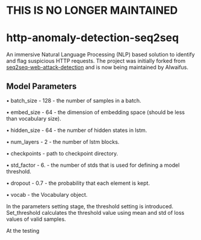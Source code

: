 # THIS IS NO LONGER MAINTAINED
# http-anomaly-detection-seq2seq
An immersive Natural Language Processing (NLP) based solution to identify and flag suspicious HTTP requests. The project was initially forked from [seq2seq-web-attack-detection](https://github.com/PositiveTechnologies/seq2seq-web-attack-detection) and is now being maintained by AIwaifus. 

## Model Parameters
• batch_size - 128 - the number of samples in a batch.

• embed_size - 64 -  the dimension of embedding space (should be less than vocabulary size).

• hidden_size - 64 - the number of hidden states in lstm.

• num_layers - 2 - the number of lstm blocks.

• checkpoints - path to checkpoint directory.

• std_factor - 6. - the number of stds that is used for defining a model threshold.

• dropout - 0.7 - the probability that each element is kept.

• vocab - the Vocabulary object.

In the parameters setting stage,  the threshold setting is introduced. Set_threshold calculates the threshold value using mean and std of loss values of valid samples.

At the testing